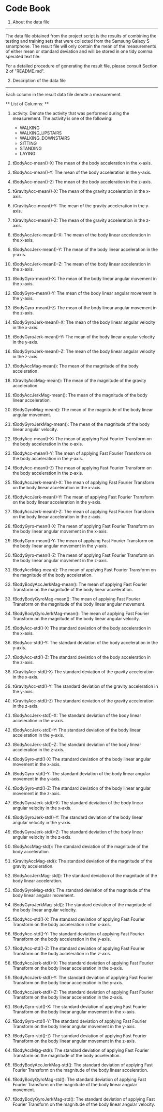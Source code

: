 Code Book
=========
1. About the data file
----------------------
The data file obtained from the project script is the results of combining the testing and training sets that were collected from the Samsung Galaxy S smartphone. The result file will only contain the mean of the measurements of either mean or standard deviation and will be stored in one tidy comma sperated text file.

For a detailed procedure of generating the result file, please consult Section 2 of "README.md".

2. Description of the data file
-------------------------------

Each column in the result data file denote a measurement.

** List of Columns: **

1. activity: Denote the activity that was performed during the measurement. The activity is one of the following:
	* WALKING
	* WALKING_UPSTAIRS
	* WALKING_DOWNSTAIRS
	* SITTING
	* STANDING
	* LAYING
2. tBodyAcc-mean()-X: The mean of the body acceleration in the x-axis.

3. tBodyAcc-mean()-Y: The mean of the body acceleration in the y-axis.

4. tBodyAcc-mean()-Z: The mean of the body acceleration in the z-axis.

5. tGravityAcc-mean()-X: The mean of the gravity acceleration in the x-axis.

6. tGravityAcc-mean()-Y:  The mean of the gravity acceleration in the y-axis.

7. tGravityAcc-mean()-Z:  The mean of the gravity acceleration in the z-axis.

8. tBodyAccJerk-mean()-X: The mean of the body linear acceleration in the x-axis.

9. tBodyAccJerk-mean()-Y: The mean of the body linear acceleration in the y-axis.

10. tBodyAccJerk-mean()-Z: The mean of the body linear acceleration in the z-axis.

11. tBodyGyro-mean()-X: The mean of the body linear angular movement in the x-axis.

12. tBodyGyro-mean()-Y: The mean of the body linear angular movement in the y-axis.

13. tBodyGyro-mean()-Z: The mean of the body linear angular movement in the z-axis.

14. tBodyGyroJerk-mean()-X: The mean of the body linear angular velocity in the x-axis.

15. tBodyGyroJerk-mean()-Y: The mean of the body linear angular velocity in the y-axis.

16. tBodyGyroJerk-mean()-Z: The mean of the body linear angular velocity in the z-axis.

17. tBodyAccMag-mean(): The mean of the magnitude of the body acceleration.

18. tGravityAccMag-mean(): The mean of the magnitude of the gravity acceleration.

19. tBodyAccJerkMag-mean(): The mean of the magnitude of the body linear acceleration.

20. tBodyGyroMag-mean(): The mean of the magnitude of the body linear angular movement.

21. tBodyGyroJerkMag-mean(): The mean of the magnitude of the body linear angular velocity.

22. fBodyAcc-mean()-X: The mean of applying Fast Fourier Transform on the body acceleration in the x-axis.

23. fBodyAcc-mean()-Y: The mean of applying Fast Fourier Transform on the body acceleration in the y-axis.

24. fBodyAcc-mean()-Z: The mean of applying Fast Fourier Transform on the body acceleration in the z-axis.

25. fBodyAccJerk-mean()-X: The mean of applying Fast Fourier Transform on the body linear acceleration in the x-axis.

26. fBodyAccJerk-mean()-Y: The mean of applying Fast Fourier Transform on the body linear acceleration in the y-axis.

27. fBodyAccJerk-mean()-Z: The mean of applying Fast Fourier Transform on the body linear acceleration in the z-axis.

28. fBodyGyro-mean()-X: The mean of applying Fast Fourier Transform on the body linear angular movement in the x-axis.

29. fBodyGyro-mean()-Y: The mean of applying Fast Fourier Transform on the body linear angular movement in the y-axis.

30. fBodyGyro-mean()-Z: The mean of applying Fast Fourier Transform on the body linear angular movement in the z-axis.

31. fBodyAccMag-mean(): The mean of applying Fast Fourier Transform on the magnitude of the body acceleration.

32. fBodyBodyAccJerkMag-mean(): The mean of applying Fast Fourier Transform on the magnitude of the body linear acceleration.

33. fBodyBodyGyroMag-mean(): The mean of applying Fast Fourier Transform on the magnitude of the body linear angular movement.

34. fBodyBodyGyroJerkMag-mean(): The mean of applying Fast Fourier Transform on the magnitude of the body linear angular velocity.

35. tBodyAcc-std()-X: The standard deviation of the body acceleration in the x-axis.

36. tBodyAcc-std()-Y: The standard deviation of the body acceleration in the y-axis.

37. tBodyAcc-std()-Z: The standard deviation of the body acceleration in the z-axis.

38. tGravityAcc-std()-X: The standard deviation of the gravity acceleration in the x-axis.

39. tGravityAcc-std()-Y:  The standard deviation of the gravity acceleration in the y-axis.

40. tGravityAcc-std()-Z:  The standard deviation of the gravity acceleration in the z-axis.

41. tBodyAccJerk-std()-X: The standard deviation of the body linear acceleration in the x-axis.

42. tBodyAccJerk-std()-Y: The standard deviation of the body linear acceleration in the y-axis.

43. tBodyAccJerk-std()-Z: The standard deviation of the body linear acceleration in the z-axis.

44. tBodyGyro-std()-X: The standard deviation of the body linear angular movement in the x-axis.

45. tBodyGyro-std()-Y: The standard deviation of the body linear angular movement in the y-axis.

46. tBodyGyro-std()-Z: The standard deviation of the body linear angular movement in the z-axis.

47. tBodyGyroJerk-std()-X: The standard deviation of the body linear angular velocity in the x-axis.

48. tBodyGyroJerk-std()-Y: The standard deviation of the body linear angular velocity in the y-axis.

49. tBodyGyroJerk-std()-Z: The standard deviation of the body linear angular velocity in the z-axis.

50. tBodyAccMag-std(): The standard deviation of the magnitude of the body acceleration.

51. tGravityAccMag-std(): The standard deviation of the magnitude of the gravity acceleration.

52. tBodyAccJerkMag-std(): The standard deviation of the magnitude of the body linear acceleration.

53. tBodyGyroMag-std(): The standard deviation of the magnitude of the body linear angular movement.

54. tBodyGyroJerkMag-std(): The standard deviation of the magnitude of the body linear angular velocity.

55. fBodyAcc-std()-X: The standard deviation of applying Fast Fourier Transform on the body acceleration in the x-axis.

56. fBodyAcc-std()-Y: The standard deviation of applying Fast Fourier Transform on the body acceleration in the y-axis.

57. fBodyAcc-std()-Z: The standard deviation of applying Fast Fourier Transform on the body acceleration in the z-axis.

58. fBodyAccJerk-std()-X: The standard deviation of applying Fast Fourier Transform on the body linear acceleration in the x-axis.

59. fBodyAccJerk-std()-Y: The standard deviation of applying Fast Fourier Transform on the body linear acceleration in the y-axis.

60. fBodyAccJerk-std()-Z: The standard deviation of applying Fast Fourier Transform on the body linear acceleration in the z-axis.

61. fBodyGyro-std()-X: The standard deviation of applying Fast Fourier Transform on the body linear angular movement in the x-axis.

62. fBodyGyro-std()-Y: The standard deviation of applying Fast Fourier Transform on the body linear angular movement in the y-axis.

63. fBodyGyro-std()-Z: The standard deviation of applying Fast Fourier Transform on the body linear angular movement in the z-axis.

64. fBodyAccMag-std(): The standard deviation of applying Fast Fourier Transform on the magnitude of the body acceleration.

65. fBodyBodyAccJerkMag-std(): The standard deviation of applying Fast Fourier Transform on the magnitude of the body linear acceleration.

66. fBodyBodyGyroMag-std(): The standard deviation of applying Fast Fourier Transform on the magnitude of the body linear angular movement.

67. fBodyBodyGyroJerkMag-std(): The standard deviation of applying Fast Fourier Transform on the magnitude of the body linear angular velocity.
